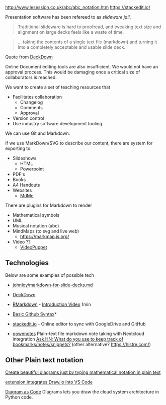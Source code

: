 http://www.lesession.co.uk/abc/abc_notation.htm
https://stackedit.io/



Presentation software has been refereed to as _slideware jail_.

> Traditional slideware is hard to proofread, and tweaking text size and alignment on large decks feels like a waste of time.

> ... taking the contents of a single text file (markdown) and turning it into a completely acceptable and usable slide deck.

Quote from [DeckDown](http://deckdown.org/)

Online Document editing tools are also insufficient. We would not have an approval process. This would be damaging once a critical size of collaborators is reached.

We want to create a set of teaching resources that
* Facilitates collaboration
    * Changelog
    * Comments
    * Approval
* Version control
* Use industry software development tooling

We can use Git and Markdown.

If we use MarkDown/SVG to describe our content, there are system for exporting to:
* Slideshows
    * HTML
    * Powerpoint
* PDF's
* Books
* A4 Handouts
* Websites
    * [MdMe](https://github.com/susam/mdme)

There are plugins for Markdown to render
* Mathematical symbols
* UML
* Musical notation (abc)
* MindMaps (to svg and live web)
    * https://markmap.js.org/
* Video ??
    * [VideoPuppet](https://www.videopuppet.com/docs/script/)

Technologies
------------

Below are some examples of possible tech

* [johnloy/markdown-for-slide-decks.md](https://gist.github.com/johnloy/27dd124ad40e210e91c70dd1c24ac8c8)
* [DeckDown](http://deckdown.org/)
* [RMarkdown](https://rmarkdown.rstudio.com/) - [Introduction Video](https://player.vimeo.com/video/178485416) 1min
* [Basic Github Syntax](https://help.github.com/en/github/writing-on-github/basic-writing-and-formatting-syntax)*
* [stackedit.io](https://stackedit.io/) - Online editor to sync with GoogleDrive and GitHub


* [qownnotes](https://www.qownnotes.org/) Plain-text file markdown note taking with Nextcloud integration
[Ask HN: What do you use to keep track of bookmarks/notes/snippets?](https://news.ycombinator.com/item?id=22778123)
(other alternative? https://histre.com/)


Other Plain text notation
-------------------------

[Create beautiful diagrams just by typing mathematical notation in plain text](https://github.com/penrose/penrose)

[extension integrates Draw.io into VS Code](https://github.com/hediet/vscode-drawio)

[Diagram as Code](https://diagrams.mingrammer.com/) Diagrams lets you draw the cloud system architecture in Python code.
